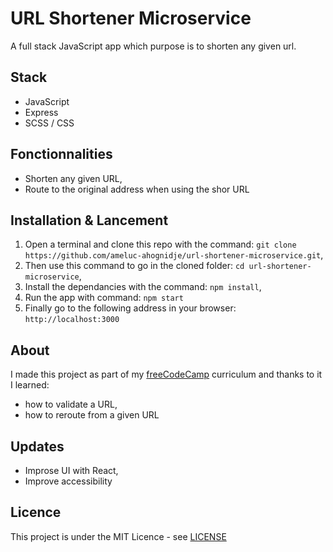 # URL Shortener Microservice

A full stack JavaScript app which purpose is to shorten any given url.

## Stack
- JavaScript
- Express
- SCSS / CSS

## Fonctionnalities
- Shorten any given URL,
- Route to the original address when using the shor URL

## Installation & Lancement
1. Open a terminal and clone this repo with the command: `git clone https://github.com/ameluc-ahognidje/url-shortener-microservice.git`,
2. Then use this command to go in the cloned folder: `cd url-shortener-microservice`,
3. Install the dependancies with the command: `npm install`,
4. Run the app with command: `npm start`
5. Finally go to the following address in your browser: `http://localhost:3000`

## About
I made this project as part of my [freeCodeCamp](https://www.freecodecamp.org/certification/ameluc/back-end-development-and-apis) curriculum and thanks to it I learned:
- how to validate a URL,
- how to reroute from a given URL 

## Updates
- Improse UI with React,
- Improve accessibility

## Licence
This project is under the MIT Licence - see [LICENSE](LICENSE)
